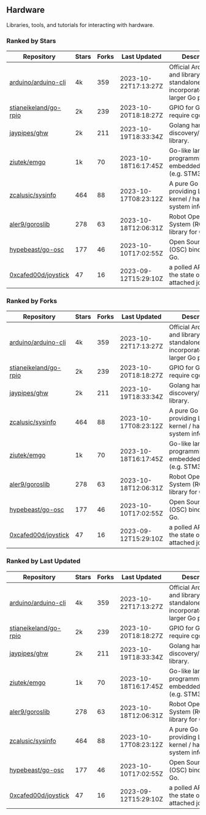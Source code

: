## Hardware

Libraries, tools, and tutorials for interacting with hardware.

### Ranked by Stars

| Repository | Stars | Forks | Last Updated | Description | 
|------------|-------|-------|--------------|-------------|
| [arduino/arduino-cli](https://github.com/arduino/arduino-cli) | 4k | 359 | 2023-10-22T17:13:27Z |  Official Arduino CLI and library. Can run standalone, or be incorporated into larger Go projects. |
| [stianeikeland/go-rpio](https://github.com/stianeikeland/go-rpio) | 2k | 239 | 2023-10-20T18:18:27Z |  GPIO for Go, doesn't require cgo. |
| [jaypipes/ghw](https://github.com/jaypipes/ghw) | 2k | 211 | 2023-10-19T18:33:34Z |  Golang hardware discovery/inspection library. |
| [ziutek/emgo](https://github.com/ziutek/emgo) | 1k | 70 | 2023-10-18T16:17:45Z |  Go-like language for programming embedded systems (e.g. STM32 MCU). |
| [zcalusic/sysinfo](https://github.com/zcalusic/sysinfo) | 464 | 88 | 2023-10-17T08:23:12Z |  A pure Go library providing Linux OS / kernel / hardware system information. |
| [aler9/goroslib](https://github.com/aler9/goroslib) | 278 | 63 | 2023-10-18T12:06:31Z |  Robot Operating System (ROS) library for Go. |
| [hypebeast/go-osc](https://github.com/hypebeast/go-osc) | 177 | 46 | 2023-10-10T17:02:55Z |  Open Sound Control (OSC) bindings for Go. |
| [0xcafed00d/joystick](https://github.com/0xcafed00d/joystick) | 47 | 16 | 2023-09-12T15:29:10Z |  a polled API to read the state of an attached joystick. |

### Ranked by Forks

| Repository | Stars | Forks | Last Updated | Description | 
|------------|-------|-------|--------------|-------------|
| [arduino/arduino-cli](https://github.com/arduino/arduino-cli) | 4k | 359 | 2023-10-22T17:13:27Z |  Official Arduino CLI and library. Can run standalone, or be incorporated into larger Go projects. |
| [stianeikeland/go-rpio](https://github.com/stianeikeland/go-rpio) | 2k | 239 | 2023-10-20T18:18:27Z |  GPIO for Go, doesn't require cgo. |
| [jaypipes/ghw](https://github.com/jaypipes/ghw) | 2k | 211 | 2023-10-19T18:33:34Z |  Golang hardware discovery/inspection library. |
| [zcalusic/sysinfo](https://github.com/zcalusic/sysinfo) | 464 | 88 | 2023-10-17T08:23:12Z |  A pure Go library providing Linux OS / kernel / hardware system information. |
| [ziutek/emgo](https://github.com/ziutek/emgo) | 1k | 70 | 2023-10-18T16:17:45Z |  Go-like language for programming embedded systems (e.g. STM32 MCU). |
| [aler9/goroslib](https://github.com/aler9/goroslib) | 278 | 63 | 2023-10-18T12:06:31Z |  Robot Operating System (ROS) library for Go. |
| [hypebeast/go-osc](https://github.com/hypebeast/go-osc) | 177 | 46 | 2023-10-10T17:02:55Z |  Open Sound Control (OSC) bindings for Go. |
| [0xcafed00d/joystick](https://github.com/0xcafed00d/joystick) | 47 | 16 | 2023-09-12T15:29:10Z |  a polled API to read the state of an attached joystick. |

### Ranked by Last Updated

| Repository | Stars | Forks | Last Updated | Description | 
|------------|-------|-------|--------------|-------------|
| [arduino/arduino-cli](https://github.com/arduino/arduino-cli) | 4k | 359 | 2023-10-22T17:13:27Z |  Official Arduino CLI and library. Can run standalone, or be incorporated into larger Go projects. |
| [stianeikeland/go-rpio](https://github.com/stianeikeland/go-rpio) | 2k | 239 | 2023-10-20T18:18:27Z |  GPIO for Go, doesn't require cgo. |
| [jaypipes/ghw](https://github.com/jaypipes/ghw) | 2k | 211 | 2023-10-19T18:33:34Z |  Golang hardware discovery/inspection library. |
| [ziutek/emgo](https://github.com/ziutek/emgo) | 1k | 70 | 2023-10-18T16:17:45Z |  Go-like language for programming embedded systems (e.g. STM32 MCU). |
| [aler9/goroslib](https://github.com/aler9/goroslib) | 278 | 63 | 2023-10-18T12:06:31Z |  Robot Operating System (ROS) library for Go. |
| [zcalusic/sysinfo](https://github.com/zcalusic/sysinfo) | 464 | 88 | 2023-10-17T08:23:12Z |  A pure Go library providing Linux OS / kernel / hardware system information. |
| [hypebeast/go-osc](https://github.com/hypebeast/go-osc) | 177 | 46 | 2023-10-10T17:02:55Z |  Open Sound Control (OSC) bindings for Go. |
| [0xcafed00d/joystick](https://github.com/0xcafed00d/joystick) | 47 | 16 | 2023-09-12T15:29:10Z |  a polled API to read the state of an attached joystick. |

